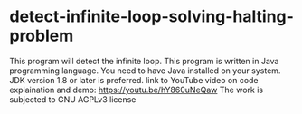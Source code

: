 # detect-infinite-loop-solving-halting-problem
This program will detect the infinite loop. This program is written in Java programming language. 
You need to have Java installed on your system. 
JDK version 1.8 or later is preferred.
link to YouTube video on code explaination and demo: https://youtu.be/hY860uNeQaw 
The work is subjected to GNU AGPLv3 license

